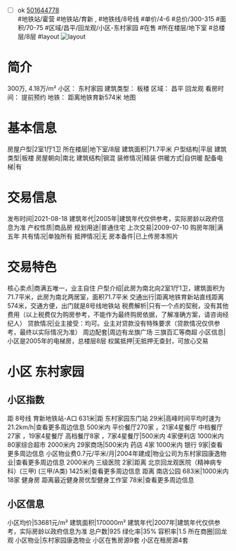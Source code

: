 - [ ] ok [501644778](https://bj.5i5j.com/ershoufang/501644778.html)  
 #地铁站/霍营 #地铁站/育新 ,  #地铁线/8号线
#单价/4-6 #总价/300-315 #面积/70-75   #区域/昌平/回龙观/小区-东村家园 #在售 #所在楼层/地下室 #总楼层/8层 #layout 
![layout](http://image2a.5i5j.com/bdir/layout/e3e15bdd52b340ba86bedfa7d4838f2b.jpg_P5.jpg) 
# 简介 
 300万,  4.18万/m² 
小区： 东村家园
建筑类型： 板楼
区域： 昌平 回龙观
看房时间： 提前预约
地铁： 距离地铁育新574米 地图
# 基本信息 
 房屋户型|2室1厅1卫
所在楼层|地下室/8层
建筑面积|71.7平米
户型结构|平层
建筑类型|板楼
房屋朝向|南北
建筑结构|钢混
装修情况|精装
供暖方式|自供暖
配备电梯|有
# 交易信息 
 发布时间|2021-08-18
建筑年代|2005年|建筑年代仅供参考，实际房龄以政府信息为准
产权性质|商品房
规划用途|普通住宅
上次交易|2009-07-10
购房年限|满五年
共有情况|单独所有
抵押情况|无
房本备件|已上传房本照片
# 交易特色 
 核心卖点|商满五唯一，业主自住
户型介绍|此房为南北向2室1厅1卫，建筑面积为71.7平米，此房为南北两居室，面积71.7平米
交通出行|距离地铁育新站直线距离574米，交通方便，出门就是8号线地铁站
税费解析|只有一个点的契税，没有其他费用（以上税费仅为购房参考，不能作为最终购房依据，了解准确方案，请咨询经纪人）
贷款情况|业主接受：均可。业主对贷款没有特殊要求（贷款情况仅供参考，最终以实际情况为准）
周边配套|周边有龙旗广场 三旗百汇等商超
小区信息|小区是2005年的电梯房，总楼层8层
权属抵押|无抵押无查封，可放心交易
# 小区 东村家园
## 小区指数 
 距 8号线 育新地铁站-A口 631米|距 东村家园东门站 29米|高峰时间平均时速为21.2km/h|查看更多周边信息
500米内 平价餐厅270家 ，21家4星餐厅
中档餐厅27家 ，19家4星餐厅
高档餐厅8家 ，7家4星餐厅|500米内 4家便利店
1000米内 80家综合超市
2000米内 29家商场|500米内 药店 4家
1000米内 银行 9家|查看更多周边信息
小区物业费0.7元/平米/月|2004年建成|物业公司为东村家园康逸物业|查看更多周边信息
2000米内 三级医院 2家|距离 北京回龙观医院（精神病专科）(三甲) (三甲/A类) 1425米|查看更多周边信息
距离 南店公园 683米|1000米内 18家 健身房
距离最近健身房优型健身工作室 78米|查看更多周边信息
## 小区信息 
 小区均价|53681元/m²
建筑面积|170000m²
建筑年代|2007年|建筑年代仅供参考，实际房龄以政府信息为准
总户数|925
绿化率|35%
容积率|1.5
所在商圈|回龙观
小区物业|东村家园康逸物业
小区在售房源9套
小区在租房源4套
